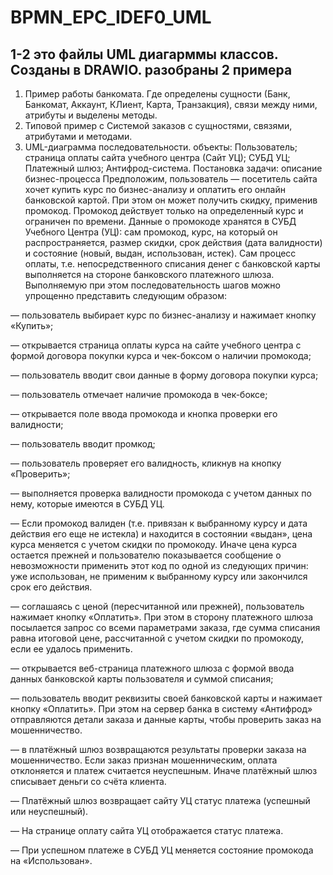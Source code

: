 # BPMN_EPC_IDEF0_UML
## 1-2 это файлы UML диагарммы классов. Созданы в DRAWIO. разобраны 2 примера
1. Пример работы банкомата. Где определены сущности (Банк, Банкомат, Аккаунт, КЛиент, Карта, Транзакция), связи между ними, атрибуты и выделены методы. 
2. Типовой пример с Системой заказов с сущностями, связями, атрибутами и методами.
3. UML-диаграмма последовательности. объекты: Пользователь; страница оплаты сайта учебного центра (Сайт УЦ); СУБД УЦ; Платежный шлюз; Антифрод-система.
Постановка задачи: описание бизнес-процесса
Предположим, пользователь — посетитель сайта хочет купить курс по бизнес-анализу и оплатить его онлайн банковской картой. При этом он может получить скидку, применив промокод. Промокод действует только на определенный курс и ограничен по времени. Данные о промокоде хранятся в СУБД Учебного Центра (УЦ): сам промокод, курс, на который он распространяется, размер скидки, срок действия (дата валидности) и состояние (новый, выдан, использован, истек). Сам процесс оплаты, т.е. непосредственного списания денег с банковской карты выполняется на стороне банковского платежного шлюза. Выполняемую при этом последовательность шагов можно упрощенно представить следующим образом:

</small>— пользователь выбирает курс по бизнес-анализу и нажимает кнопку «Купить»;

— открывается страница оплаты курса на сайте учебного центра с формой договора покупки курса и чек-боксом о наличии промокода;

— пользователь вводит свои данные в форму договора покупки курса;

— пользователь отмечает наличие промокода в чек-боксе;

— открывается поле ввода промокода и кнопка проверки его валидности;

— пользователь вводит промкод;

— пользователь проверяет его валидность, кликнув на кнопку «Проверить»;

— выполняется проверка валидности промокода с учетом данных по нему, которые имеются в СУБД УЦ.

— Если промокод валиден (т.е. привязан к выбранному курсу и дата действия его еще не истекла) и находится в состоянии «выдан», цена курса меняется с учетом скидки по промокоду. Иначе цена курса остается прежней и пользователю показывается сообщение о невозможности применить этот код по одной из следующих причин: уже использован, не применим к выбранному курсу или закончился срок его действия.

— соглашаясь с ценой (пересчитанной или прежней), пользователь нажимает кнопку «Оплатить». При этом в сторону платежного шлюза посылается запрос со всеми параметрами заказа, где сумма списания равна итоговой цене, рассчитанной с учетом скидки по промокоду, если ее удалось применить.

— открывается веб-страница платежного шлюза с формой ввода данных банковской карты пользователя и суммой списания;

— пользователь вводит реквизиты своей банковской карты и нажимает кнопку «Оплатить». При этом на сервер банка в систему «Антифрод» отправляются детали заказа и данные карты, чтобы проверить заказ на мошенничество.

— в платёжный шлюз возвращаются результаты проверки заказа на мошенничество. Если заказ признан мошенническим, оплата отклоняется и платеж считается неуспешным. Иначе платёжный шлюз списывает деньги со счёта клиента.

— Платёжный шлюз возвращает сайту УЦ статус платежа (успешный или неуспешный).

— На странице оплату сайта УЦ отображается статус платежа.

— При успешном платеже в СУБД УЦ меняется состояние промокода на «Использован».</small>

